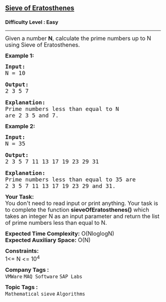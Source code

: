 <h2><a href="https://practice.geeksforgeeks.org/problems/sieve-of-eratosthenes5242/1">Sieve of Eratosthenes</a></h2><h3>Difficulty Level : Easy</h3><hr><div class="problems_problem_content__Xm_eO"><p><span style="font-size:18px">Given a number <strong>N</strong>, calculate the prime numbers up to N using Sieve of Eratosthenes.&nbsp;&nbsp;</span></p>

<p><strong><span style="font-size:18px">Example 1:</span></strong></p>

<pre><strong><span style="font-size:18px">Input:
</span></strong><span style="font-size:18px">N = 10</span>

<strong><span style="font-size:18px">Output:
</span></strong><span style="font-size:18px">2 3 5 7</span>

<strong><span style="font-size:18px">Explanation:
</span></strong><span style="font-size:18px">Prime numbers less than equal to N 
are 2 3 5 and 7.</span></pre>

<p><strong><span style="font-size:18px">Example 2:</span></strong></p>

<pre><strong><span style="font-size:18px">Input:
</span></strong><span style="font-size:18px">N = 35</span>

<span style="font-size:18px"><strong>Output:</strong>
2 3 5 7 11 13 17 19 23 29 31</span>

<span style="font-size:18px"><strong>Explanation:</strong>
Prime numbers less than equal to 35 are
2 3 5 7 11 13 17 19 23 29 and 31.</span></pre>

<p><span style="font-size:18px"><strong>Your Task:&nbsp;&nbsp;</strong><br>
You don't need to read input or print anything. Your task is to complete the function&nbsp;<strong>sieveOfEratosthenes</strong><strong>()</strong>&nbsp;which takes an integer N as an input parameter and return&nbsp;the list of prime numbers less than equal to N.</span></p>

<p><span style="font-size:18px"><strong>Expected Time Complexity:</strong>&nbsp;O(NloglogN)<br>
<strong>Expected Auxiliary Space:</strong>&nbsp;O(N)</span></p>

<p><span style="font-size:18px"><strong>Constraints:</strong></span><br>
<span style="font-size:18px">1&lt;= N &lt;= 10<sup>4</sup></span></p>
</div><p><span style=font-size:18px><strong>Company Tags : </strong><br><code>VMWare</code>&nbsp;<code>MAQ Software</code>&nbsp;<code>SAP Labs</code>&nbsp;<br><p><span style=font-size:18px><strong>Topic Tags : </strong><br><code>Mathematical</code>&nbsp;<code>sieve</code>&nbsp;<code>Algorithms</code>&nbsp;